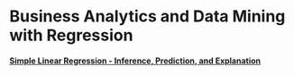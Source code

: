 # Business Analytics and Data Mining with Regression

#### [Simple Linear Regression - Inference, Prediction, and Explanation](https://rpubs.com/christianthieme/729562)

